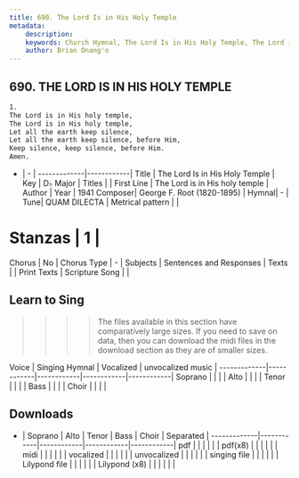 ```yaml
---
title: 690. The Lord Is in His Holy Temple
metadata:
    description: 
    keywords: Church Hymnal, The Lord Is in His Holy Temple, The Lord is in His holy temple, 
    author: Brian Onang'o
---
```



## 690. THE LORD IS IN HIS HOLY TEMPLE

```txt
1.
The Lord is in His holy temple,
The Lord is in His holy temple,
Let all the earth keep silence,
Let all the earth keep silence, before Him,
Keep silence, keep silence, before Him. 
Amen. 
```

- |   -  |
-------------|------------|
Title | The Lord Is in His Holy Temple |
Key | D♭ Major |
Titles |  |
First Line | The Lord is in His holy temple |
Author | 
Year | 1941
Composer| George F. Root (1820-1895) |
Hymnal|  - |
Tune| QUAM DILECTA |
Metrical pattern | |
# Stanzas | 1 |
Chorus | No |
Chorus Type | - |
Subjects | Sentences and Responses |
Texts |  |
Print Texts | 
Scripture Song |  |
  
## Learn to Sing

>>>> The files available in this section have comparatively large sizes. If you need to save on data, then you can download the midi files in the download section as they are of smaller sizes.

Voice |  Singing Hymnal | Vocalized | unvocalized music |
-------------|------------|------------|------------|------------|
Soprano | | | |
Alto | | | |
Tenor | | | |
Bass | | | |
Choir | | | |

## Downloads

- |  Soprano | Alto | Tenor | Bass | Choir | Separated |
-------------|------------|------------|------------|------------|
pdf | | | | | |
pdf(x8) | | | | | |
midi | | | | | |
vocalized | | | | | |
unvocalized | | | | | |
singing file | | | | | |
Lilypond file | | | | | |
Lilypond (x8) | | | | | |
  